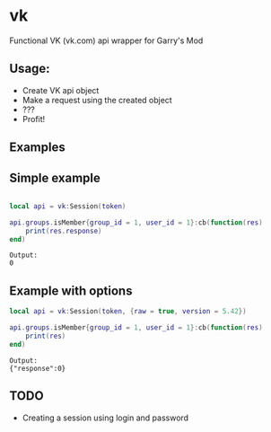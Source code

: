 # vk
Functional VK (vk.com) api wrapper for Garry's Mod

## Usage:
- Create VK api object
- Make a request using the created object
- ???
- Profit!

## Examples
## Simple example
```lua

local api = vk:Session(token)

api.groups.isMember{group_id = 1, user_id = 1}:cb(function(res)
    print(res.response)
end)
```
```
Output:
0
```
## Example with options
```lua
local api = vk:Session(token, {raw = true, version = 5.42})

api.groups.isMember{group_id = 1, user_id = 1}:cb(function(res)
    print(res)
end)
```
```
Output:
{"response":0}
```

## TODO

- Creating a session using login and password
